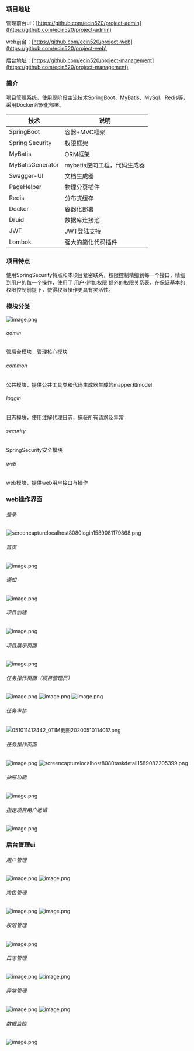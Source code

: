 ### 项目地址

管理前台ui：[https://github.com/ecin520/project-admin](https://github.com/ecin520/project-admin)

web前台：[https://github.com/ecin520/project-web](https://github.com/ecin520/project-web)

后台地址：[https://github.com/ecin520/project-management](https://github.com/ecin520/project-management)

### 简介

项目管理系统，使用现阶段主流技术SpringBoot、MyBatis、MySql、Redis等，采用Docker容器化部署。

| 技术             | 说明                        |
| ---------------- | --------------------------- |
| SpringBoot       | 容器+MVC框架                |
| Spring Security  | 权限框架                    |
| MyBatis          | ORM框架                     |
| MyBatisGenerator | mybatis逆向工程，代码生成器 |
| Swagger-UI       | 文档生成器                  |
| PageHelper       | 物理分页插件                |
| Redis            | 分布式缓存                  |
| Docker           | 容器化部署                  |
| Druid            | 数据库连接池                |
| JWT              | JWT登陆支持                 |
| Lombok           | 强大的简化代码插件          |


### 项目特点
使用SpringSecurity特点和本项目紧密联系，权限控制精细到每一个接口，精细到用户的每一个操作，使用了 用户-附加权限 额外的权限关系表，在保证基本的权限控制前提下，使得权限操作更具有灵活性。

### 模块分类
![image.png](http://106.15.200.82/source/1589080189239.jpg)
###### admin
管后台模块，管理核心模块
###### common
公共模块，提供公共工具类和代码生成器生成的mapper和model
###### loggin
日志模块，使用注解代理日志，捕获所有请求及异常
###### security
SpringSecurity安全模块
###### web
web模块，提供web用户接口与操作

### web操作界面

###### 登录
![screencapturelocalhost8080login1589081179868.png](http://106.15.200.82/source/1589081220241.jpg)

###### 首页
![image.png](http://106.15.200.82/source/1589081352337.jpg)

###### 通知
![image.png](http://106.15.200.82/source/1589081614540.jpg)

###### 项目创建
![image.png](http://106.15.200.82/source/1589081711682.jpg)

###### 项目展示页面
![image.png](http://106.15.200.82/source/1589081674313.jpg)

###### 任务操作页面（项目管理员）
![image.png](http://106.15.200.82/source/1589081769785.jpg)
![image.png](http://106.15.200.82/source/1589081797408.jpg)
![image.png](http://106.15.200.82/source/1589081816908.jpg)

###### 任务审核
![051011412442_0TIM截图20200510114017.png](http://106.15.200.82/source/1589082131487.jpg)

###### 任务操作页面
![image.png](http://106.15.200.82/source/1589082188695.jpg)
![screencapturelocalhost8080taskdetail1589082205399.png](http://106.15.200.82/source/1589082229929.jpg)

###### 抽屉功能
![image.png](http://106.15.200.82/source/1589082292321.jpg)

###### 指定项目用户邀请
![image.png](http://106.15.200.82/source/1589081569015.jpg)


### 后台管理ui

###### 用户管理
![image.png](http://106.15.200.82/source/1589082369287.jpg)
![image.png](http://106.15.200.82/source/1589082406546.jpg)

###### 角色管理
![image.png](http://106.15.200.82/source/1589082436721.jpg)
![image.png](http://106.15.200.82/source/1589082452960.jpg)

###### 权限管理
![image.png](http://106.15.200.82/source/1589082476446.jpg)

###### 日志管理
![image.png](http://106.15.200.82/source/1589082517639.jpg)
![image.png](http://106.15.200.82/source/1589082555561.jpg)

###### 异常管理
![image.png](http://106.15.200.82/source/1589082574489.jpg)
![image.png](http://106.15.200.82/source/1589082610811.jpg)

###### 数据监控
![image.png](http://106.15.200.82/source/1589082627931.jpg)
